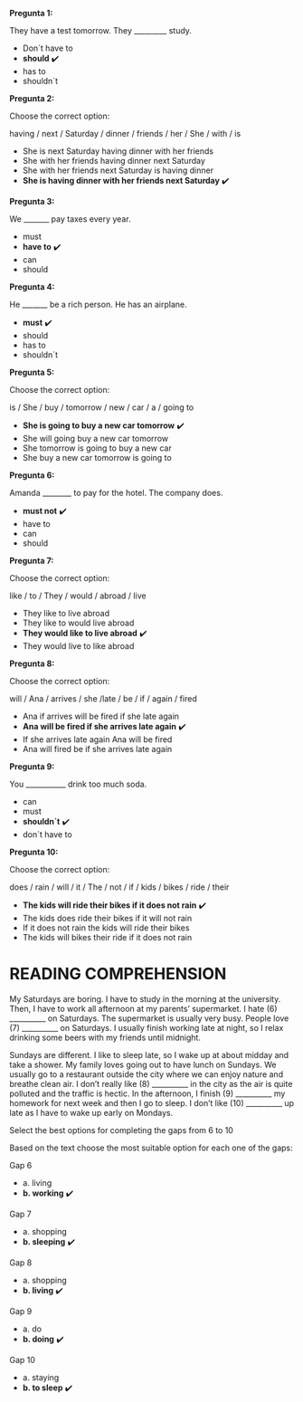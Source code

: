 **Pregunta 1:**

They have a test tomorrow. They _________ study.

- Don´t have to
- **should** ✔️
- has to
- shouldn´t

**Pregunta 2:**

Choose the correct option:

having / next / Saturday / dinner / friends / her / She / with / is

- She is next Saturday having dinner with her friends
- She with her friends having dinner next Saturday
- She with her friends next Saturday is having dinner
- **She is having dinner with her friends next Saturday** ✔️

**Pregunta 3:**

We _______ pay taxes every year.

- must
- **have to** ✔️
- can
- should

**Pregunta 4:**

He _______ be a rich person. He has an airplane.

- **must** ✔️
- should
- has to
- shouldn´t

**Pregunta 5:**

Choose the correct option:

is / She / buy / tomorrow / new / car / a / going to

- **She is going to buy a new car tomorrow** ✔️
- She will going buy a new car tomorrow
- She tomorrow is going to buy a new car
- She buy a new car tomorrow is going to

**Pregunta 6:**

Amanda ________ to pay for the hotel. The company does.

- **must not** ✔️
- have to
- can
- should

**Pregunta 7:**

Choose the correct option:

like / to / They / would / abroad / live

- They like to live abroad
- They like to would live abroad
- **They would like to live abroad** ✔️
- They would live to like abroad

**Pregunta 8:**

Choose the correct option:

will / Ana / arrives / she /late / be / if / again / fired

- Ana if arrives will be fired if she late again
- **Ana will be fired if she arrives late again** ✔️
- If she arrives late again Ana will be fired
- Ana will fired be if she arrives late again

**Pregunta 9:**

You ___________ drink too much soda.

- can
- must
- **shouldn´t** ✔️
- don´t have to

**Pregunta 10:**

Choose the correct option:

does / rain / will / it / The / not / if / kids / bikes / ride / their

- **The kids will ride their bikes if it does not rain** ✔️
- The kids does ride their bikes if it will not rain
- If it does not rain the kids will ride their bikes
- The kids will bikes their ride if it does not rain

# READING COMPREHENSION

My Saturdays are boring. I have to study in the morning at the university. Then, I have to work all afternoon at my parents’ supermarket. I hate (6) __________ on Saturdays. The supermarket is usually very busy. People love (7) __________ on Saturdays. I usually finish working late at night, so I relax drinking some beers with my friends until midnight.

Sundays are different. I like to sleep late, so I wake up at about midday and take a shower. My family loves going out to have lunch on Sundays. We usually go to a restaurant outside the city where we can enjoy nature and breathe clean air. I don’t really like (8) __________ in the city as the air is quite polluted and the traffic is hectic. In the afternoon, I finish (9) __________ my homework for next week and then I go to sleep. I don’t like (10) __________ up late as I have to wake up early on Mondays.

Select the best options for completing the gaps from 6 to 10

Based on the text choose the most suitable option for each one of the gaps:

Gap 6
- a. living
- **b. working** ✔️

Gap 7
- a. shopping
- **b. sleeping** ✔️

Gap 8
- a. shopping
- **b. living** ✔️

Gap 9
- a. do
- **b. doing** ✔️

Gap 10
- a. staying
- **b. to sleep** ✔️
